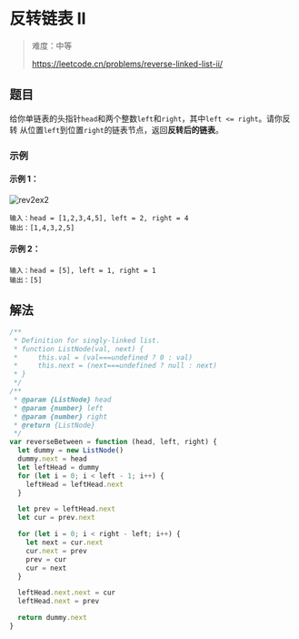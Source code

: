 # 反转链表 II

> 难度：中等
>
> https://leetcode.cn/problems/reverse-linked-list-ii/

## 题目

给你单链表的头指针`head`和两个整数`left`和`right`，其中`left <= right`。请你反转
从位置`left`到位置`right`的链表节点，返回**反转后的链表**。

### 示例

#### 示例 1：

![rev2ex2](https://assets.leetcode.com/uploads/2021/02/19/rev2ex2.jpg)

```
输入：head = [1,2,3,4,5], left = 2, right = 4
输出：[1,4,3,2,5]
```

#### 示例 2：

```
输入：head = [5], left = 1, right = 1
输出：[5]
```

## 解法

```javascript
/**
 * Definition for singly-linked list.
 * function ListNode(val, next) {
 *     this.val = (val===undefined ? 0 : val)
 *     this.next = (next===undefined ? null : next)
 * }
 */
/**
 * @param {ListNode} head
 * @param {number} left
 * @param {number} right
 * @return {ListNode}
 */
var reverseBetween = function (head, left, right) {
  let dummy = new ListNode()
  dummy.next = head
  let leftHead = dummy
  for (let i = 0; i < left - 1; i++) {
    leftHead = leftHead.next
  }

  let prev = leftHead.next
  let cur = prev.next

  for (let i = 0; i < right - left; i++) {
    let next = cur.next
    cur.next = prev
    prev = cur
    cur = next
  }

  leftHead.next.next = cur
  leftHead.next = prev

  return dummy.next
}
```
